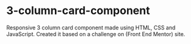 # 3-column-card-component

Responsive 3 column card component made using HTML, CSS and JavaScript.
Created it based on a challenge on (Front End Mentor) site.
